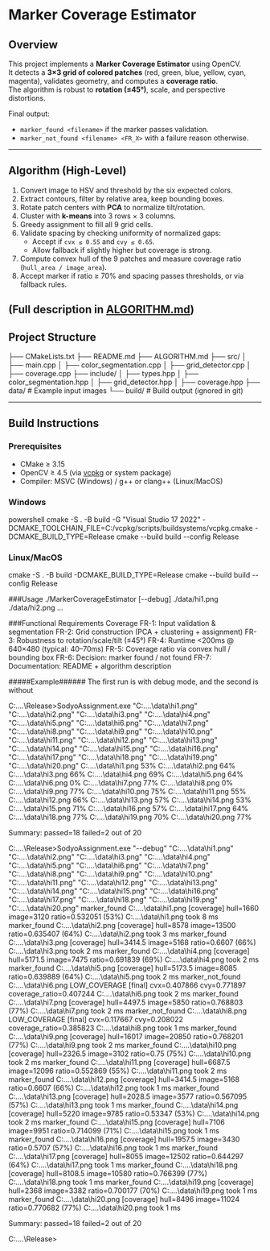 # Marker Coverage Estimator

## Overview
This project implements a **Marker Coverage Estimator** using OpenCV.  
It detects a **3×3 grid of colored patches** (red, green, blue, yellow, cyan, magenta), validates geometry, and computes a **coverage ratio**.  
The algorithm is robust to **rotation (≤45°)**, scale, and perspective distortions.

Final output:
- `marker_found <filename>` if the marker passes validation.  
- `marker_not_found <filename> <FR_X>` with a failure reason otherwise. 
---

## Algorithm (High-Level)
1. Convert image to HSV and threshold by the six expected colors.  
2. Extract contours, filter by relative area, keep bounding boxes.  
3. Rotate patch centers with **PCA** to normalize tilt/rotation.  
4. Cluster with **k-means** into 3 rows × 3 columns.  
5. Greedy assignment to fill all 9 grid cells.  
6. Validate spacing by checking uniformity of normalized gaps:  
   - Accept if `cvx ≤ 0.55` and `cvy ≤ 0.65`.  
   - Allow fallback if slightly higher but coverage is strong.  
7. Compute convex hull of the 9 patches and measure coverage ratio (`hull_area / image_area`).  
8. Accept marker if ratio ≥ 70% and spacing passes thresholds, or via fallback rules.

(Full description in [ALGORITHM.md](ALGORITHM.md))  
---

## Project Structure

├── CMakeLists.txt
├── README.md
├── ALGORITHM.md
├── src/
│ ├── main.cpp
│ ├── color_segmentation.cpp
│ ├── grid_detector.cpp
│ ├── coverage.cpp
├── include/
│ ├── types.hpp
│ ├── color_segmentation.hpp
│ ├── grid_detector.hpp
│ ├── coverage.hpp
├── data/ # Example input images
└── build/ # Build output (ignored in git)
 
---

## Build Instructions

### Prerequisites
- CMake ≥ 3.15  
- OpenCV ≥ 4.5 (via [vcpkg](https://github.com/microsoft/vcpkg) or system package)  
- Compiler: MSVC (Windows) / g++ or clang++ (Linux/MacOS)  

### Windows
powershell
cmake -S . -B build -G "Visual Studio 17 2022" -DCMAKE_TOOLCHAIN_FILE=C:/vcpkg/scripts/buildsystems/vcpkg.cmake -DCMAKE_BUILD_TYPE=Release
cmake --build build --config Release

### Linux/MacOS
cmake -S . -B build -DCMAKE_BUILD_TYPE=Release
cmake --build build --config Release

###Usage
./MarkerCoverageEstimator [--debug] ./data/hi1.png ./data/hi2.png ...

###Functional Requirements Coverage
FR-1: Input validation & segmentation
FR-2: Grid construction (PCA + clustering + assignment)
FR-3: Robustness to rotation/scale/tilt (≤45°)
FR-4: Runtime <200ms @ 640×480 (typical: 40–70ms)
FR-5: Coverage ratio via convex hull / bounding box
FR-6: Decision: marker found / not found
FR-7: Documentation: README + algorithm description

#####Example######
The first run is with debug mode, and the second is without

C:\....\Release>SodyoAssignment.exe "C:\....\data\hi1.png" "C:\....\data\hi2.png" "C:\....\data\hi3.png" "C:\....\data\hi4.png" "C:\....\data\hi5.png" "C:\....\data\hi6.png" "C:\....\data\hi7.png" "C:\....\data\hi8.png" "C:\....\data\hi9.png" "C:\....\data\hi10.png" "C:\....\data\hi11.png" "C:\....\data\hi12.png" "C:\....\data\hi13.png" "C:\....\data\hi14.png" "C:\....\data\hi15.png" "C:\....\data\hi16.png" "C:\....\data\hi17.png" "C:\....\data\hi18.png" "C:\....\data\hi19.png" "C:\....\data\hi20.png"
C:\....\data\hi1.png 53%
C:\....\data\hi2.png 64%
C:\....\data\hi3.png 66%
C:\....\data\hi4.png 69%
C:\....\data\hi5.png 64%
C:\....\data\hi6.png 0%
C:\....\data\hi7.png 77%
C:\....\data\hi8.png 0%
C:\....\data\hi9.png 77%
C:\....\data\hi10.png 75%
C:\....\data\hi11.png 55%
C:\....\data\hi12.png 66%
C:\....\data\hi13.png 57%
C:\....\data\hi14.png 53%
C:\....\data\hi15.png 71%
C:\....\data\hi16.png 57%
C:\....\data\hi17.png 64%
C:\....\data\hi18.png 77%
C:\....\data\hi19.png 70%
C:\....\data\hi20.png 77%

Summary: passed=18 failed=2 out of 20

C:\....\Release>SodyoAssignment.exe "--debug" "C:\....\data\hi1.png" "C:\....\data\hi2.png" "C:\....\data\hi3.png" "C:\....\data\hi4.png" "C:\....\data\hi5.png" "C:\....\data\hi6.png" "C:\....\data\hi7.png" "C:\....\data\hi8.png" "C:\....\data\hi9.png" "C:\....\data\hi10.png" "C:\....\data\hi11.png" "C:\....\data\hi12.png" "C:\....\data\hi13.png" "C:\....\data\hi14.png" "C:\....\data\hi15.png" "C:\....\data\hi16.png" "C:\....\data\hi17.png" "C:\....\data\hi18.png" "C:\....\data\hi19.png" "C:\....\data\hi20.png"
marker_found C:\....\data\hi1.png
[coverage] hull=1660 image=3120 ratio=0.532051 (53%)
C:\....\data\hi1.png took 8 ms
marker_found C:\....\data\hi2.png
[coverage] hull=8578 image=13500 ratio=0.635407 (64%)
C:\....\data\hi2.png took 3 ms
marker_found C:\....\data\hi3.png
[coverage] hull=3414.5 image=5168 ratio=0.6607 (66%)
C:\....\data\hi3.png took 2 ms
marker_found C:\....\data\hi4.png
[coverage] hull=5171.5 image=7475 ratio=0.691839 (69%)
C:\....\data\hi4.png took 2 ms
marker_found C:\....\data\hi5.png
[coverage] hull=5173.5 image=8085 ratio=0.639889 (64%)
C:\....\data\hi5.png took 2 ms
marker_not_found C:\....\data\hi6.png LOW_COVERAGE
[final] cvx=0.407866 cvy=0.771897 coverage_ratio=0.407244
C:\....\data\hi6.png took 2 ms
marker_found C:\....\data\hi7.png
[coverage] hull=4497.5 image=5850 ratio=0.768803 (77%)
C:\....\data\hi7.png took 2 ms
marker_not_found C:\....\data\hi8.png LOW_COVERAGE
[final] cvx=0.117667 cvy=0.208022 coverage_ratio=0.385823
C:\....\data\hi8.png took 1 ms
marker_found C:\....\data\hi9.png
[coverage] hull=16017 image=20850 ratio=0.768201 (77%)
C:\....\data\hi9.png took 2 ms
marker_found C:\....\data\hi10.png
[coverage] hull=2326.5 image=3102 ratio=0.75 (75%)
C:\....\data\hi10.png took 2 ms
marker_found C:\....\data\hi11.png
[coverage] hull=6687.5 image=12096 ratio=0.552869 (55%)
C:\....\data\hi11.png took 2 ms
marker_found C:\....\data\hi12.png
[coverage] hull=3414.5 image=5168 ratio=0.6607 (66%)
C:\....\data\hi12.png took 1 ms
marker_found C:\....\data\hi13.png
[coverage] hull=2028.5 image=3577 ratio=0.567095 (57%)
C:\....\data\hi13.png took 1 ms
marker_found C:\....\data\hi14.png
[coverage] hull=5220 image=9785 ratio=0.53347 (53%)
C:\....\data\hi14.png took 2 ms
marker_found C:\....\data\hi15.png
[coverage] hull=7106 image=9951 ratio=0.714099 (71%)
C:\....\data\hi15.png took 1 ms
marker_found C:\....\data\hi16.png
[coverage] hull=1957.5 image=3430 ratio=0.5707 (57%)
C:\....\data\hi16.png took 1 ms
marker_found C:\....\data\hi17.png
[coverage] hull=8055 image=12502 ratio=0.644297 (64%)
C:\....\data\hi17.png took 1 ms
marker_found C:\....\data\hi18.png
[coverage] hull=8108.5 image=10580 ratio=0.766399 (77%)
C:\....\data\hi18.png took 1 ms
marker_found C:\....\data\hi19.png
[coverage] hull=2368 image=3382 ratio=0.700177 (70%)
C:\....\data\hi19.png took 1 ms
marker_found C:\....\data\hi20.png
[coverage] hull=8496 image=11024 ratio=0.770682 (77%)
C:\....\data\hi20.png took 1 ms

Summary: passed=18 failed=2 out of 20

C:\....\Release>